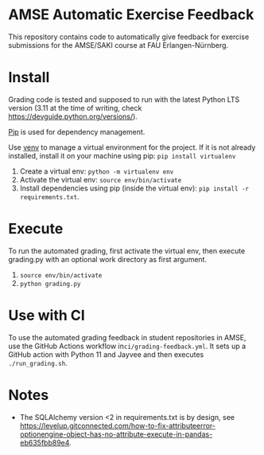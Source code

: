 # AMSE Automatic Exercise Feedback
This repository contains code to automatically give feedback for exercise submissions for the AMSE/SAKI course at FAU Erlangen-Nürnberg.

# Install
Grading code is tested and supposed to run with the latest Python LTS version (3.11 at the time of writing, check https://devguide.python.org/versions/).

[Pip](https://pypi.org/project/pip/) is used for dependency management.

Use [venv](https://docs.python.org/3/library/venv.html) to manage a virtual environment for the project. If it is not already installed, install it on your machine using pip: `pip install virtualenv`

1. Create a virtual env: `python -m virtualenv env`
2. Activate the virtual env: `source env/bin/activate`
3. Install dependencies using pip (inside the virtual env): `pip install -r requirements.txt`.

# Execute
To run the automated grading, first activate the virtual env, then execute grading.py with an optional work directory as first argument.

1. `source env/bin/activate`
2. `python grading.py`

# Use with CI
To use the automated grading feedback in student repositories in AMSE, use the GitHub Actions workflow in`ci/grading-feedback.yml`. It sets up a GitHub action with Python 11 and Jayvee and then executes `./run_grading.sh`.

# Notes
- The SQLAlchemy version <2 in requirements.txt is by design, see https://levelup.gitconnected.com/how-to-fix-attributeerror-optionengine-object-has-no-attribute-execute-in-pandas-eb635fbb89e4.
